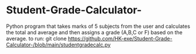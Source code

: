# Student-Grade-Calculator-
Python program that takes marks of 5 subjects from the user and calculates the total and average and then assigns a grade (A,B,C or F) based on the average.
to run:
git clone https://github.com/HK-exe/Student-Grade-Calculator-/blob/main/studentgradecalc.py
